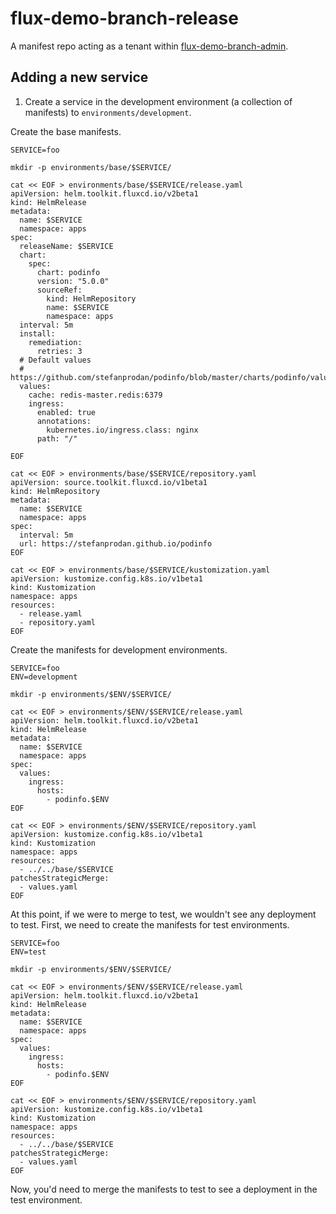 # flux-demo-branch-release

A manifest repo acting as a tenant within [flux-demo-branch-admin](https://github.com/janakerman/flux-demo-branch-admin).

## Adding a new service

1. Create a service in the development environment (a collection of manifests) to `environments/development`.

Create the base manifests.

```
SERVICE=foo

mkdir -p environments/base/$SERVICE/

cat << EOF > environments/base/$SERVICE/release.yaml 
apiVersion: helm.toolkit.fluxcd.io/v2beta1
kind: HelmRelease
metadata:
  name: $SERVICE
  namespace: apps
spec:
  releaseName: $SERVICE
  chart:
    spec:
      chart: podinfo
      version: "5.0.0"
      sourceRef:
        kind: HelmRepository
        name: $SERVICE
        namespace: apps
  interval: 5m
  install:
    remediation:
      retries: 3
  # Default values
  # https://github.com/stefanprodan/podinfo/blob/master/charts/podinfo/values.yaml
  values:
    cache: redis-master.redis:6379
    ingress:
      enabled: true
      annotations:
        kubernetes.io/ingress.class: nginx
      path: "/"

EOF

cat << EOF > environments/base/$SERVICE/repository.yaml 
apiVersion: source.toolkit.fluxcd.io/v1beta1
kind: HelmRepository
metadata:
  name: $SERVICE
  namespace: apps
spec:
  interval: 5m
  url: https://stefanprodan.github.io/podinfo
EOF

cat << EOF > environments/base/$SERVICE/kustomization.yaml 
apiVersion: kustomize.config.k8s.io/v1beta1
kind: Kustomization
namespace: apps
resources:
  - release.yaml
  - repository.yaml
EOF
```

Create the manifests for development environments.

```
SERVICE=foo
ENV=development

mkdir -p environments/$ENV/$SERVICE/

cat << EOF > environments/$ENV/$SERVICE/release.yaml 
apiVersion: helm.toolkit.fluxcd.io/v2beta1
kind: HelmRelease
metadata:
  name: $SERVICE
  namespace: apps
spec:
  values:
    ingress:
      hosts:
        - podinfo.$ENV
EOF

cat << EOF > environments/$ENV/$SERVICE/repository.yaml 
apiVersion: kustomize.config.k8s.io/v1beta1
kind: Kustomization
namespace: apps
resources:
  - ../../base/$SERVICE
patchesStrategicMerge:
  - values.yaml
EOF
```

At this point, if we were to merge to test, we wouldn't see any deployment to test. First, we need to create the manifests for test environments.

```
SERVICE=foo
ENV=test

mkdir -p environments/$ENV/$SERVICE/

cat << EOF > environments/$ENV/$SERVICE/release.yaml 
apiVersion: helm.toolkit.fluxcd.io/v2beta1
kind: HelmRelease
metadata:
  name: $SERVICE
  namespace: apps
spec:
  values:
    ingress:
      hosts:
        - podinfo.$ENV
EOF

cat << EOF > environments/$ENV/$SERVICE/repository.yaml 
apiVersion: kustomize.config.k8s.io/v1beta1
kind: Kustomization
namespace: apps
resources:
  - ../../base/$SERVICE
patchesStrategicMerge:
  - values.yaml
EOF
```

Now, you'd need to merge the manifests to test to see a deployment in the test environment.
